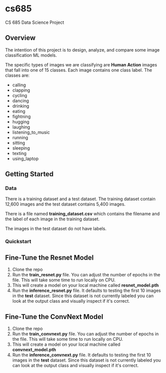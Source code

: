 # cs685

CS 685 Data Science Project

## Overview

The intention of this project is to design, analyze, and compare some image classification ML models.

The specific types of images
we are classifying are **Human Action** images that fall into one of 15 classes. Each image contains one class label. The classes
are:

- calling
- clapping
- cycling
- dancing
- drinking
- eating
- fightning
- hugging
- laughing
- listening_to_music
- running
- sitting
- sleeping
- texting
- using_laptop

## Getting Started

### Data

There is a training dataset and a test dataset. The training dataset contain 12,600 images and the test dataset contains 5,400 images.

There is a file named **training_dataset.csv** which contains the filename and the label of each image in the training dataset.

The images in the test dataset do not have labels.

### Quickstart

## Fine-Tune the Resnet Model

1. Clone the repo
2. Run the **train_resnet.py** file. You can adjust the number of epochs in the file. This will take some time to run locally on CPU.
3. This will create a model on your local machine called **resnet_model.pth**
4. Run the **inference_resnet.py** file. It defaults to testing the first 10 images in the **test** dataset. Since this dataset is not currently labeled you can look at the output class and visually inspect if it's correct.

## Fine-Tune the ConvNext Model

1. Clone the repo
2. Run the **train_convnext.py** file. You can adjust the number of epochs in the file. This will take some time to run locally on CPU.
3. This will create a model on your local machine called **convnext_model.pth**
4. Run the **inference_convnext.py** file. It defaults to testing the first 10 images in the **test** dataset. Since this dataset is not currently labeled you can look at the output class and visually inspect if it's correct.
